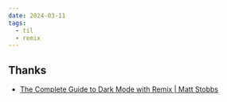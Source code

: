 ```yaml
---
date: 2024-03-11
tags:
  - til
  - remix
---
```


## Thanks

- [The Complete Guide to Dark Mode with Remix | Matt Stobbs](https://www.mattstobbs.com/remix-dark-mode/)
